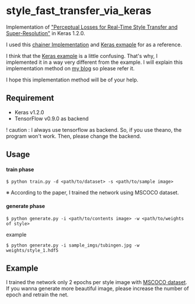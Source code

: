# style_fast_transfer_via_keras

Implementation of ["Perceptual Losses for Real-Time Style Transfer and Super-Resolution"](https://arxiv.org/abs/1603.08155)
 in Keras 1.2.0.

I used this [chainer Implementation](https://arxiv.org/abs/1603.08155) and [Keras exmaple](https://github.com/fchollet/keras/blob/master/examples/neural_style_transfer.py) for as a reference.
  
I think that the [Keras example](https://github.com/fchollet/keras/blob/master/examples/neural_style_transfer.py) is a little confusing. That's why, I implemented it in a way very different from the example. I will explain this implementation method on [my blog](http://www.mathgram.xyz) so please refer it.


I hope this implementation method will be of your help.

## Requirement
+ Keras v1.2.0
+ TensorFlow v0.9.0 as backend

! caution : I always use tensorflow as backend. So, if you use theano, the program won't work. Then, please change the backend.

## Usage
#### train phase
```
$ python train.py -d <path/to/dataset> -s <path/to/sample image>
```
※ According to the paper, I trained the network using MSCOCO dataset.

#### generate phase

```
$ python generate.py -i <path/to/contents image> -w <path/to/weights of style>
```
example
```
$ python generate.py -i sample_imgs/tubingen.jpg -w weights/style_1.hdf5
```

## Example
I trained the network only 2 epochs per style image with [MSCOCO dataset](http://mscoco.org/dataset/#download). If you wanna generate more beautiful image, please increase the number of epoch and retrain the net.
